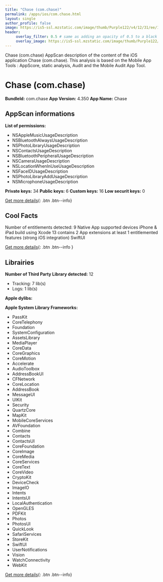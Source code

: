 ```yaml
---
title: "Chase (com.chase)"
permalink: /apps/ios/com.chase.html
layout: single
author_profile: false
image: https://is5-ssl.mzstatic.com/image/thumb/Purple122/v4/12/31/ee/1231ee92-80ae-068e-2e44-80c1be276117/ChaseAppIcons-0-1x_U007emarketing-0-7-0-85-220.jpeg/512x512bb.jpg
header: 
     overlay_filter: 0.5 # same as adding an opacity of 0.5 to a black background
     overlay_image: https://is5-ssl.mzstatic.com/image/thumb/Purple122/v4/12/31/ee/1231ee92-80ae-068e-2e44-80c1be276117/ChaseAppIcons-0-1x_U007emarketing-0-7-0-85-220.jpeg/512x512bb.jpg
---
```

Chase (com.chase) AppScan description of the content of the iOS application Chase (com.chase). This analysis is based on the Mobile App Tools : AppScore, static analysis, Audit and the Mobile Audit App Tool.

# Chase (com.chase)

**BundleId:** com.chase
**App Version:** 4.350
**App Name:** Chase


## AppScan informations 

**List of permissions:** 
- NSAppleMusicUsageDescription
- NSBluetoothAlwaysUsageDescription
- NSPhotoLibraryUsageDescription
- NSContactsUsageDescription
- NSBluetoothPeripheralUsageDescription
- NSCameraUsageDescription
- NSLocationWhenInUseUsageDescription
- NSFaceIDUsageDescription
- NSPhotoLibraryAddUsageDescription
- NSMicrophoneUsageDescription
  
  
**Private keys:** 34
**Public keys:** 6
**Custom keys:** 16
**Low securit keys:** 0
  
[Get more details](/pricing.html){: .btn .btn--info}

## Cool Facts

Number of entitlements detected: 9
Native App
supported devices iPhone & iPad
build using Xcode 13
contains 2 App extensions
at least 1 entitlemented features (strong iOS integration)
SwiftUI
  
[Get more details](/pricing.html){: .btn .btn--info }

## Librairies 
**Number of Third Party Library detected:** 12
- Tracking: 7 lib(s)
- Logs: 1 lib(s)


**Apple dylibs:**


**Apple System Library Frameworks:**
- PassKit
- CoreTelephony
- Foundation
- SystemConfiguration
- AssetsLibrary
- MediaPlayer
- CoreData
- CoreGraphics
- CoreMotion
- Accelerate
- AudioToolbox
- AddressBookUI
- CFNetwork
- CoreLocation
- AddressBook
- MessageUI
- UIKit
- Security
- QuartzCore
- MapKit
- MobileCoreServices
- AVFoundation
- Combine
- Contacts
- ContactsUI
- CoreFoundation
- CoreImage
- CoreMedia
- CoreServices
- CoreText
- CoreVideo
- CryptoKit
- DeviceCheck
- ImageIO
- Intents
- IntentsUI
- LocalAuthentication
- OpenGLES
- PDFKit
- Photos
- PhotosUI
- QuickLook
- SafariServices
- StoreKit
- SwiftUI
- UserNotifications
- Vision
- WatchConnectivity
- WebKit


  
[Get more details](/pricing.html){: .btn .btn--info}


